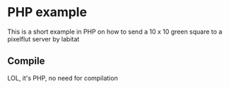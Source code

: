 # PHP example
This is a short example in PHP on how to send a 10 x 10 green square to a pixelflut server by labitat
## Compile
LOL, it's PHP, no need for compilation
